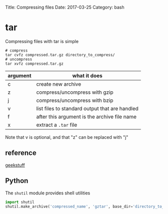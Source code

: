 Title: Compressing files
Date: 2017-03-25
Category: bash

# tar
Compressing files with tar is simple

```
# compress
tar cvfz compressed.tar.gz directory_to_compress/
# uncompress
tar xvfz compressed.tar.gz
```

argument | what it does
--- | ---
c | create new archive
z | compress/uncompress with gzip
j | compress/uncompress with bzip
v | list files to standard output that are handled
f | after this argument is the archive file name
x | extract a `.tar` file


Note that v is optional, and that "z" can be replaced with "j"


## reference
[geekstuff](http://www.thegeekstuff.com/2010/04/unix-tar-command-examples)

## Python
The `shutil` module provides shell utilities

```python
import shutil
shutil.make_archive('compressed_name', 'gztar', base_dir='directory_to_compress' )
```
